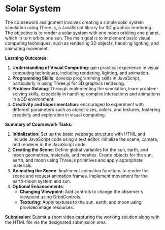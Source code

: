 # Solar System

The coursework assignment involves creating a simple solar system simulation using Three.js, a JavaScript library for 3D graphics rendering. The objective is to render a solar system with one moon orbiting one planet, which in turn orbits one sun. The main goal is to implement basic visual computing techniques, such as rendering 3D objects, handling lighting, and animating movement.

**Learning Outcomes:**
1. **Understanding of Visual Computing**: gain practical experience in visual computing techniques, including rendering, lighting, and animation.
2. **Programming Skills**: develop programming skills in JavaScript, particularly in using Three.js for 3D graphics rendering.
3. **Problem-Solving**: Through implementing the simulation, learn problem-solving skills, especially in handling complex interactions and animations in a 3D environment.
4. **Creativity and Experimentation**: encouraged to experiment with different parameters such as object sizes, colors, and textures, fostering creativity and exploration in visual computing.

**Summary of Coursework Tasks:**
1. **Initialization**: Set up the basic webpage structure with HTML and include JavaScript code using a text editor. Initialize the scene, camera, and renderer in the JavaScript code.
2. **Creating the Scene**: Define global variables for the sun, earth, and moon geometries, materials, and meshes. Create objects for the sun, earth, and moon using Three.js primitives and apply appropriate materials.
3. **Animating the Scene**: Implement animation functions to render the scene and request animation frames. Implement movement for the earth-moon system and sun.
4. **Optional Enhancements**:
   - **Changing Viewpoint**: Add controls to change the observer's viewpoint using OrbitControls.
   - **Texturing**: Apply textures to the sun, earth, and moon using provided image resources.

**Submission**: Submit a short video capturing the working solution along with the HTML file via the designated submission area.
